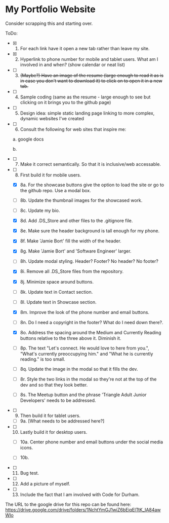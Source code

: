 # My Portfolio Website

Consider scrapping this and starting over.

ToDo:

- [X] 1. For each link have it open a new tab rather than leave my site.
- [X] 2. Hyperlink to phone number for mobile and tablet users.
What am I involved in and when? (show calendar or neat list)
- [ ] 3. ~~(Maybe?) Have an image of the resume (large enough to read it as is in case you don't want to download it) to click on to open it in a new tab.~~
- [ ] 4. Sample coding (same as the resume - large enough to see but clicking on it brings you to the github page)
- [ ] 5. Design idea: simple static landing page linking to more complex, dynamic websites I've created
- [ ] 6. Consult the following for web sites that inspire me:

  a. google docs

  b.

- [ ] 7. Make it correct semantically. So that it is inclusive/web accessable.
- [ ] 8. First build it for mobile users.

  - [X] 8a. For the showcase buttons give the option to load the site or go to the github repo. Use a modal box.

  - [ ] 8b. Update the thumbnail images for the showcased work.

  - [ ] 8c. Update my bio.

  - [X] 8d. Add .DS_Store and other files to the .gitignore file.

  - [X] 8e. Make sure the header background is tall enough for my phone.

  - [X] 8f. Make 'Jamie Bort' fill the width of the header.

  - [X] 8g. Make 'Jamie Bort' and 'Software Engineer' larger.

  - [ ] 8h. Update modal styling. Header? Footer? No header? No footer?

  - [X] 8i. Remove all .DS_Store files from the repository.

  - [X] 8j. Minimize space around buttons.

  - [ ] 8k. Update text in Contact section.

  - [ ] 8l. Update text in Showcase section.

  - [X] 8m. Improve the look of the phone number and email buttons.

  - [ ] 8n. Do I need a copyright in the footer? What do I need down there?.

  - [X] 8o. Address the spacing around the Medium and Currently Reading buttons relative to the three above it. Diminish it.

  - [ ] 8p. The text "Let's connect. He would love to here from you.", "What's currently preoccupying him." and "What he is currently reading." is too small.

  - [ ] 8q. Update the image in the modal so that it fills the dev.

  - [ ] 8r. Style the two links in the modal so they're not at the top of the dev and so that they look better.

  - [ ] 8s. The Meetup button and the phrase 'Triangle Adult Junior Developers' needs to be addressed.


- [ ] 9. Then build it for tablet users.

  - [ ] 9a. [What needs to be addressed here?]

- [ ] 10. Lastly build it for desktop users.

  - [ ] 10a. Center phone number and email buttons under the social media icons.

  - [ ] 10b. 

- [ ] 11. Bug test.

- [ ] 12. Add a picture of myself.

- [ ] 13. Include the fact that I am involved with Code for Durham.

The URL to the google drive for this repo can be found here: https://drive.google.com/drive/folders/1NchtYmGJ1wiZ6bEiqElTtK_IA84awWIo
